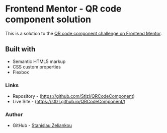 # Frontend Mentor - QR code component solution

This is a solution to the [QR code component challenge on Frontend Mentor](https://www.frontendmentor.io/challenges/qr-code-component-iux_sIO_H).

## Built with

- Semantic HTML5 markup
- CSS custom properties
- Flexbox

### Links

- Repository - (https://github.com/Stlzl/QRCodeComponent)
- Live Site - (https://stlzl.github.io/QRCodeComponent/)

### Author

- GitHub - [Stanislau Zeliankou](https://github.com/Stlzl)

